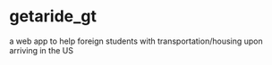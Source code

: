 # getaride_gt
a web app to help foreign students with transportation/housing upon arriving in the US
